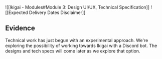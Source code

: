 ![[Ikigai - Modules#Module 3: Design UI/UX, Technical Specification]]
![[Expected Delivery Dates Disclaimer]]

## Evidence

Technical work has just begun with an experimental approach. We're exploring the possibility of working towards Ikigai with a Discord bot. The designs and tech specs will come later as we explore that option.